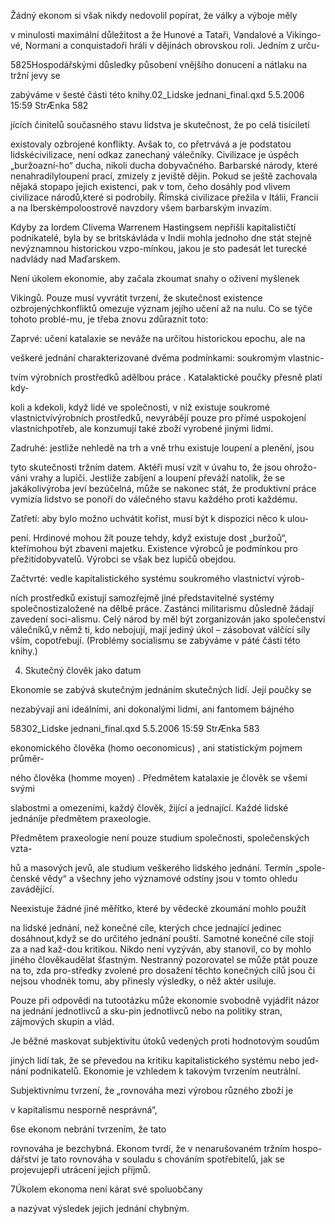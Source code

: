 
Žádný ekonom si však nikdy nedovolil popírat, že války a výboje měly

v minulosti maximální důležitost a že Hunové a Tataři, Vandalové a Vikingo-vé, Normani a conquistadoři hráli v dějinách obrovskou roli. Jedním z urču-

5825Hospodářskými důsledky působení vnějšího donucení a nátlaku na tržní jevy se

zabýváme v šesté části této knihy.02_Lidske jednani_final.qxd 5.5.2006 15:59 StrÆnka 582

jících činitelů současného stavu lidstva je skutečnost, že po celá tisíciletí

existovaly ozbrojené konflikty. Avšak to, co přetrvává a je podstatou lidskécivilizace, není odkaz zanechaný válečníky. Civilizace je úspěch „buržoazní-ho“ ducha, nikoli ducha dobyvačného. Barbarské národy, které nenahradilyloupení prací, zmizely z jeviště dějin. Pokud se ještě zachovala nějaká stopapo jejich existenci, pak v tom, čeho dosáhly pod vlivem civilizace národů,které si podrobily. Římská civilizace přežila v Itálii, Francii a na Iberskémpoloostrově navzdory všem barbarským invazím.

Kdyby za lordem Clivema Warrenem Hastingsem nepřišli kapitalističtí podnikatelé, byla by se britskávláda v Indii mohla jednoho dne stát stejně nevýznamnou historickou vzpo-mínkou, jakou je sto padesát let turecké nadvlády nad Maďarskem.

Není úkolem ekonomie, aby začala zkoumat snahy o oživení myšlenek

Vikingů. Pouze musí vyvrátit tvrzení, že skutečnost existence ozbrojenýchkonfliktů omezuje význam jejího učení až na nulu. Co se týče tohoto problé-mu, je třeba znovu zdůraznit toto:

Zaprvé: učení katalaxie se neváže na určitou historickou epochu, ale na

veškeré jednání charakterizované dvěma podmínkami: soukromým vlastnic-

tvím výrobních prostředků adělbou práce . Katalaktické poučky přesně platí kdy-

koli a kdekoli, když lidé ve společnosti, v níž existuje soukromé vlastnictvívýrobních prostředků, nevyrábějí pouze pro přímé uspokojení vlastníchpotřeb, ale konzumují také zboží vyrobené jinými lidmi.

Zadruhé: jestliže nehledě na trh a vně trhu existuje loupení a plenění, jsou

tyto skutečnosti tržním datem. Aktéři musí vzít v úvahu to, že jsou ohrožo-váni vrahy a lupiči. Jestliže zabíjení a loupení převáží natolik, že se jakákolivýroba jeví bezúčelná, může se nakonec stát, že produktivní práce vymizía lidstvo se ponoří do válečného stavu každého proti každému.

Zatřetí: aby bylo možno uchvátit kořist, musí být k dispozici něco k ulou-

pení. Hrdinové mohou žít pouze tehdy, když existuje dost „buržoů“, kteřímohou být zbaveni majetku. Existence výrobců je podmínkou pro přežitídobyvatelů. Výrobci se však bez lupičů obejdou.

Začtvrté: vedle kapitalistického systému soukromého vlastnictví výrob-

ních prostředků existují samozřejmě jiné představitelné systémy společnostizaložené na dělbě práce. Zastánci militarismu důsledně žádají zavedení soci-alismu. Celý národ by měl být zorganizován jako společenství válečníků,v němž ti, kdo nebojují, mají jediný úkol – zásobovat válčící síly vším, copotřebují. (Problémy socialismu se zabýváme v páté části této knihy.)

4. Skutečný člověk jako datum

Ekonomie se zabývá skutečným jednáním skutečných lidí. Její poučky se

nezabývají ani ideálními, ani dokonalými lidmi, ani fantomem bájného

58302_Lidske jednani_final.qxd 5.5.2006 15:59 StrÆnka 583

ekonomického člověka (homo oeconomicus) , ani statistickým pojmem průměr-

ného člověka (homme moyen) . Předmětem katalaxie je člověk se všemi svými

slabostmi a omezeními, každý člověk, žijící a jednající. Každé lidské jednáníje předmětem praxeologie.

Předmětem praxeologie není pouze studium společnosti, společenských vzta-

hů a masových jevů, ale studium veškerého lidského jednání. Termín „spole-čenské vědy“ a všechny jeho významové odstíny jsou v tomto ohledu zavádějící.

Neexistuje žádné jiné měřítko, které by vědecké zkoumání mohlo použít

na lidské jednání, než konečné cíle, kterých chce jednající jedinec dosáhnout,když se do určitého jednání pouští. Samotné konečné cíle stojí za a nad kaž-dou kritikou. Nikdo není vyzýván, aby stanovil, co by mohlo jiného člověkaudělat šťastným. Nestranný pozorovatel se může ptát pouze na to, zda pro-středky zvolené pro dosažení těchto konečných cílů jsou či nejsou vhodnék tomu, aby přinesly výsledky, o něž aktér usiluje.

Pouze při odpovědi na tutootázku může ekonomie svobodně vyjádřit názor na jednání jednotlivců a sku-pin jednotlivců nebo na politiky stran, zájmových skupin a vlád.

Je běžné maskovat subjektivitu útoků vedených proti hodnotovým soudům

jiných lidí tak, že se převedou na kritiku kapitalistického systému nebo jed-nání podnikatelů. Ekonomie je vzhledem k takovým tvrzením neutrální.

Subjektivnímu tvrzení, že „rovnováha mezi výrobou různého zboží je

v kapitalismu nesporně nesprávná“,

6se ekonom nebrání tvrzením, že tato

rovnováha je bezchybná. Ekonom tvrdí, že v nenarušovaném tržním hospo-dářství je tato rovnováha v souladu s chováním spotřebitelů, jak se projevujepři utrácení jejich příjmů.

7Úkolem ekonoma není kárat své spoluobčany

a nazývat výsledek jejich jednání chybným.
